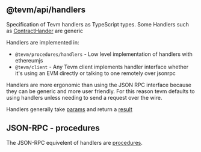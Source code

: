 ## @tevm/api/handlers

Specification of Tevm handlers as TypeScript types. Some Handlers such as [ContractHander](./ContractHandler.ts) are generic

Handlers are implemented in:
- `@tevm/procedures/handlers` - Low level implementation of handlers with ethereumjs
- `@tevm/client` - Any Tevm client implements handler interface whether it's using an EVM directly or talking to one remotely over jsonrpc

Handlers are more ergonomic than using the JSON RPC interface because they can be generic and more user friendly. For this reason tevm defaults to using handlers unless needing to send a request over the wire.

Handlers generally take [params](../params/) and return a [result](../result/)

## JSON-RPC - procedures

The JSON-RPC equivelent of handlers are [procedures](../procedure/). 

